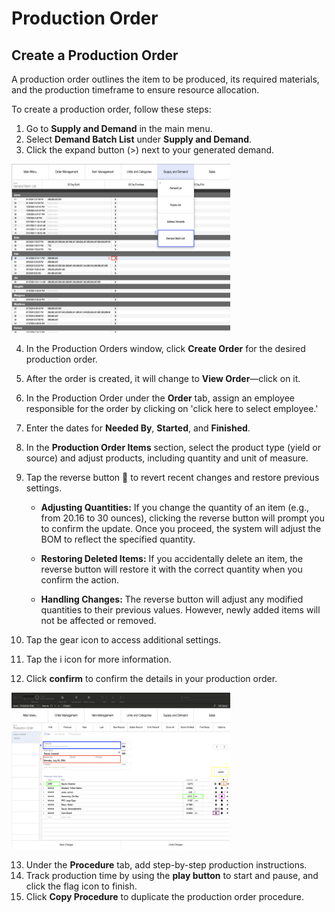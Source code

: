 # Production Order

## Create a Production Order

A production order outlines the item to be produced, its required materials, and the production timeframe to ensure resource allocation.

To create a production order, follow these steps:

1. Go to **Supply and Demand** in the main menu.
2. Select **Demand Batch List** under **Supply and Demand**.
3. Click the expand button (>) next to your generated demand.

<img src="https://github.com/Fx-Professional-Services/HorizonDocs/blob/sales_order/Horizon%20User%20Guide/00%20Assets/25_demand_batch_list.png" width="350" height="270">

4. In the Production Orders window, click **Create Order** for the desired production order.
5. After the order is created, it will change to **View Order**—click on it.
6. In the Production Order under the **Order** tab, assign an employee responsible for the order by clicking on 'click here to select employee.'
7. Enter the dates for **Needed By**, **Started**, and **Finished**.
8. In the **Production Order Items** section, select the product type (yield or source) and adjust products, including quantity and unit of measure.
9. Tap the reverse button 🔄 to revert recent changes and restore previous settings.

	- **Adjusting Quantities:** If you change the quantity of an item (e.g., from 20.16 to 30 ounces), clicking the reverse button will prompt you to confirm the update. Once you proceed, the system will adjust the BOM to reflect the specified quantity.
	
	- **Restoring Deleted Items:** If you accidentally delete an item, the reverse button will restore it with the correct quantity when you confirm the action.
	
	- **Handling Changes:** The reverse button will adjust any modified quantities to their previous values. However, newly added items will not be affected or removed.
	
10. Tap the gear icon to access additional settings.
11. Tap the i icon for more information.
12. Click **confirm** to confirm the details in your production order. 

<img src="https://github.com/Fx-Professional-Services/HorizonDocs/blob/sales_order/Horizon%20User%20Guide/00%20Assets/24_production_order.png" width="350" height="250">

13. Under the **Procedure** tab, add step-by-step production instructions.
14. Track production time by using the **play button** to start and pause, and click the flag icon to finish.
15. Click **Copy Procedure** to duplicate the production order procedure.






